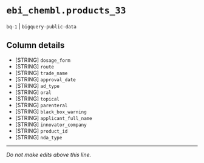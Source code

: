# `ebi_chembl.products_33`
`bq-1` | `bigquery-public-data`

## Column details
* [STRING]    `dosage_form`
* [STRING]    `route`
* [STRING]    `trade_name`
* [STRING]    `approval_date`
* [STRING]    `ad_type`
* [STRING]    `oral`
* [STRING]    `topical`
* [STRING]    `parenteral`
* [STRING]    `black_box_warning`
* [STRING]    `applicant_full_name`
* [STRING]    `innovator_company`
* [STRING]    `product_id`
* [STRING]    `nda_type`

-------------------------------------------------------------------------------
*Do not make edits above this line.*
